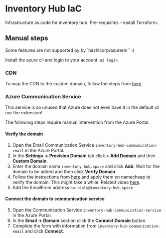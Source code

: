 # Inventory Hub IaC

Infrastructure as code for inventory hub. Pre-requisites - install Terraform.

## Manual steps

Some features are not supported by by `hashicorp/azurerm`` :(

Install the azure cli and login to your account. `az login`

### CDN

To map the CDN to the custom domain, follow the steps from [here](https://docs.microsoft.com/en-us/azure/cdn/cdn-map-content-to-custom-domain?tabs=azure-portal).

### Azure Communication Service

This service is so unused that Azure does not even have it in the default cli nor the extension!

The following steps require manual intervention from the Azure Portal.

#### Verify the domain

1. Open the Email Communication Service `inventory-hub-communication-email` in the Azure Portal.
2. In the **Settings -> Provision Domain** tab click **+ Add Domain** and then **Custom Domain**.
3. Enter the domain name `inventory-hub.space` and click **Add**. Wait for the domain to be added and then click **Verify Domain**.
4. Follow the instructions from [here](https://learn.microsoft.com/en-us/azure/communication-services/quickstarts/email/add-custom-verified-domains) and apply them on namecheap to verify the domain. This might take a while. Related video [here](https://www.youtube.com/watch?v=ybLaf1Y760A&ab_channel=Instantly).
5. Add the EmailFrom address `no-reply@inventory-hub.space`

#### Connect the domain to communication service

5. Open the Communication Service `inventory-hub-communication-service` in the Azure Portal.
6. In the **Email -> Domain** section click the **Connect Domain** button.
7. Complete the form with information from `inventory-hub-communication-email` and click **Connect**.
